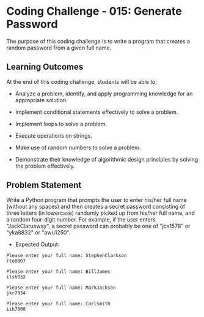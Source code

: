 # Coding Challenge - 015: Generate Password

The purpose of this coding challenge is to write a program that creates a random password from a given full name.

## Learning Outcomes

At the end of this coding challenge, students will be able to;

- Analyze a problem, identify, and apply programming knowledge for an appropriate solution.

- Implement conditional statements effectively to solve a problem.

- Implement loops to solve a problem.

- Execute operations on strings.

- Make use of random numbers to solve a problem.

- Demonstrate their knowledge of algorithmic design principles by solving the problem effectively.

## Problem Statement

Write a Python program that prompts the user to enter his/her full name (without any spaces) and then creates a secret password consisting of three letters (in lowercase) randomly picked up from his/her full name, and a random four-digit number. For example, if the user enters "JackClarusway", a secret password can probably be one of "jcs1578" or "yka8832" or "awu1250".

- Expected Output:

```text
Please enter your full name: StephenClarkson
rto8807

Please enter your full name: BillJames
ils6032

Please enter your full name: MarkJackson
jkr7034

Please enter your full name: CarlSmith
iih7800
```
